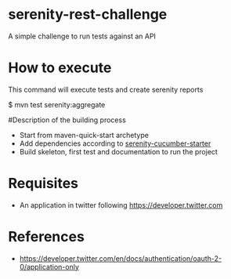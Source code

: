 # serenity-rest-challenge
A simple challenge to run tests against an API

# How to execute

This command will execute tests and create serenity reports

$ mvn test serenity:aggregate

#Description of the building process

- Start from maven-quick-start archetype
- Add dependencies according to [serenity-cucumber-starter](https://github.com/serenity-bdd/serenity-cucumber-starter/blob/master/pom.xml)
- Build skeleton, first test and documentation to run the project

# Requisites
- An application in twitter following https://developer.twitter.com

# References
-  https://developer.twitter.com/en/docs/authentication/oauth-2-0/application-only
